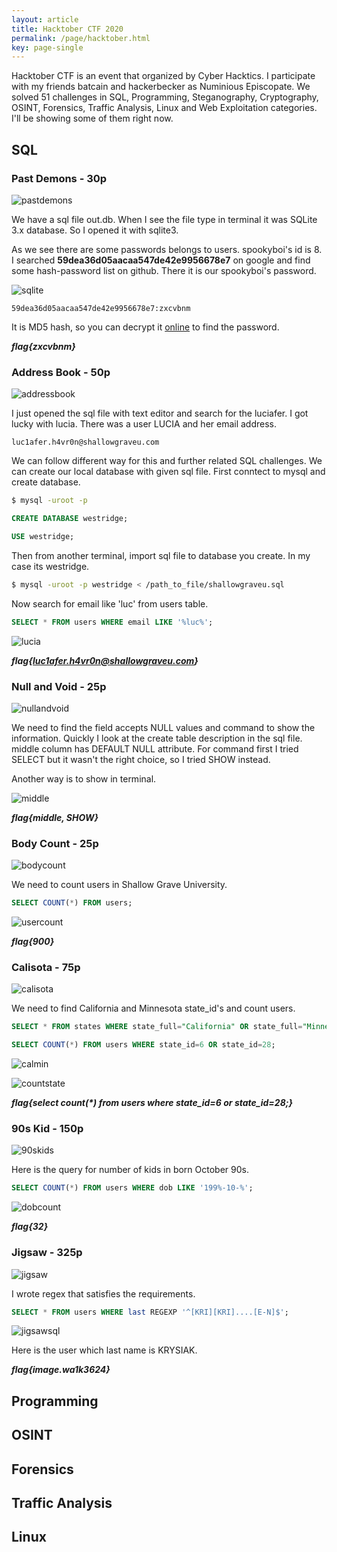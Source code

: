 ```yaml
---
layout: article
title: Hacktober CTF 2020
permalink: /page/hacktober.html
key: page-single
---
```


Hacktober CTF is an event that organized by Cyber Hacktics. I participate with my friends batcain and hackerbecker as Numinious Episcopate. We solved 51 challenges in SQL, Programming, Steganography, Cryptography, OSINT, Forensics, Traffic Analysis, Linux and Web Exploitation categories. I'll be showing some of them right now.

## SQL

### Past Demons - 30p

![pastdemons](https://github.com/nurpabuccu/nurpabuccu.github.io/blob/master/assets/images/hacktober/pastdemons.png)

We have a sql file out.db. When I see the file type in terminal it was SQLite 3.x database. So I opened it with sqlite3.

As we see there are some passwords belongs to users. spookyboi's id is 8. I searched **59dea36d05aacaa547de42e9956678e7** on google and find some hash-password list on github. There it is our spookyboi's password.

![sqlite](https://github.com/nurpabuccu/nurpabuccu.github.io/blob/master/assets/images/hacktober/sqlite.png)

    59dea36d05aacaa547de42e9956678e7:zxcvbnm

It is MD5 hash, so you can decrypt it [online](https://hashes.com/en/decrypt/hash) to find the password.

**_flag{zxcvbnm}_**

### Address Book - 50p

![addressbook](https://github.com/nurpabuccu/nurpabuccu.github.io/blob/master/assets/images/hacktober/addressbook.png)

I just opened the sql file with text editor and search for the luciafer. I got lucky with lucia. There was a user LUCIA and her email address.
    
    luc1afer.h4vr0n@shallowgraveu.com

We can follow different way for this and further related SQL challenges. We can create our local database with given sql file. First conntect to mysql and create database.

```bash
$ mysql -uroot -p
```

```sql
CREATE DATABASE westridge;

USE westridge;
```

Then from another terminal, import sql file to database you create. In my case its westridge.

``` bash
$ mysql -uroot -p westridge < /path_to_file/shallowgraveu.sql
```
Now search for email like 'luc' from users table.

```sql
SELECT * FROM users WHERE email LIKE '%luc%';
```

![lucia](https://github.com/nurpabuccu/nurpabuccu.github.io/blob/master/assets/images/hacktober/lucia.png)

**_flag{luc1afer.h4vr0n@shallowgraveu.com}_**

### Null and Void - 25p

![nullandvoid](https://github.com/nurpabuccu/nurpabuccu.github.io/blob/master/assets/images/hacktober/nullandvoid.png)

We need to find the field accepts NULL values and command to show the information. Quickly I look at the create table description in the sql file. middle column has DEFAULT NULL attribute. For command first I tried SELECT but it wasn't the right choice, so I tried SHOW instead.

Another way is to show in terminal.

![middle](https://github.com/nurpabuccu/nurpabuccu.github.io/blob/master/assets/images/hacktober/middle.png)

**_flag{middle, SHOW}_**

### Body Count - 25p

![bodycount](https://github.com/nurpabuccu/nurpabuccu.github.io/blob/master/assets/images/hacktober/bodycount.png)

We need to count users in Shallow Grave University.

```sql
SELECT COUNT(*) FROM users;
```

![usercount](https://github.com/nurpabuccu/nurpabuccu.github.io/blob/master/assets/images/hacktober/usercount.png)

**_flag{900}_**

### Calisota - 75p

![calisota](https://github.com/nurpabuccu/nurpabuccu.github.io/blob/master/assets/images/hacktober/calisota.png)

We need to find California and Minnesota state_id's and count users.

```sql
SELECT * FROM states WHERE state_full="California" OR state_full="Minnesota";

SELECT COUNT(*) FROM users WHERE state_id=6 OR state_id=28;
```

![calmin](https://github.com/nurpabuccu/nurpabuccu.github.io/blob/master/assets/images/hacktober/calmin.png)

![countstate](https://github.com/nurpabuccu/nurpabuccu.github.io/blob/master/assets/images/hacktober/countstate.png)

**_flag{select count(*) from users where state_id=6 or state_id=28;}_**

### 90s Kid - 150p

![90skids](https://github.com/nurpabuccu/nurpabuccu.github.io/blob/master/assets/images/hacktober/90skids.png)

Here is the query for number of kids in born October 90s.

```sql
SELECT COUNT(*) FROM users WHERE dob LIKE '199%-10-%';
```

![dobcount](https://github.com/nurpabuccu/nurpabuccu.github.io/blob/master/assets/images/hacktober/dobcount.png)

**_flag{32}_**

### Jigsaw - 325p

![jigsaw](https://github.com/nurpabuccu/nurpabuccu.github.io/blob/master/assets/images/hacktober/jigsaw.png)

I wrote regex that satisfies the requirements. 

``` sql
SELECT * FROM users WHERE last REGEXP '^[KRI][KRI]....[E-N]$';
```

![jigsawsql](https://github.com/nurpabuccu/nurpabuccu.github.io/blob/master/assets/images/hacktober/jigsawsql.png)

Here is the user which last name is KRYSIAK.

**_flag{image.wa1k3624}_**

## Programming

## OSINT

## Forensics

## Traffic Analysis

## Linux
